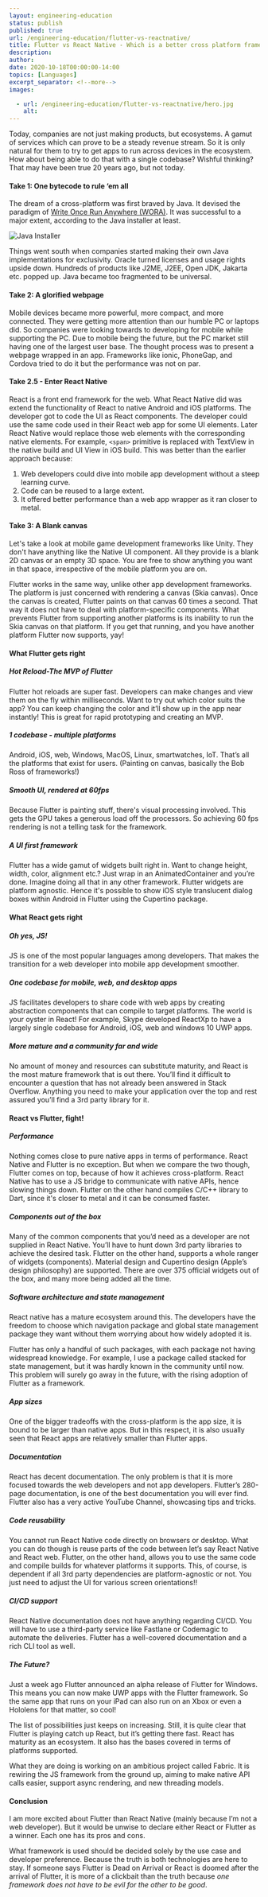 ```yaml
---
layout: engineering-education
status: publish
published: true
url: /engineering-education/flutter-vs-reactnative/
title: Flutter vs React Native - Which is a better cross platform framework
description:
author:
date: 2020-10-18T00:00:00-14:00
topics: [Languages]
excerpt_separator: <!--more-->
images:

  - url: /engineering-education/flutter-vs-reactnative/hero.jpg
    alt: 
---
```

Today, companies are not just making products, but ecosystems. A gamut of services which can prove to be a steady revenue stream. So it is only natural for them to try to get apps to run across devices in the ecosystem. How about being able to do that with a single codebase? Wishful thinking? That may have been true 20 years ago, but not today.
<!--more-->
#### Take 1: One bytecode to rule ‘em all
The dream of a cross-platform was first braved by Java. It devised the paradigm of [Write Once Run Anywhere (WORA)](https://en.wikipedia.org/wiki/Write_once,_run_anywhere). It was successful to a major extent, according to the Java installer at least.

![Java Installer](/engineering-education/flutter-vs-reactnative/installer.jpeg)

Things went south when companies started making their own Java implementations for exclusivity. Oracle turned licenses and usage rights upside down. Hundreds of products like J2ME, J2EE, Open JDK, Jakarta etc. popped up. Java became too fragmented to be universal.

#### Take 2: A glorified webpage
Mobile devices became more powerful, more compact, and more connected. They were getting more attention than our humble PC or laptops did. So companies were looking towards to developing for mobile while supporting the PC. Due to mobile being the future, but the PC market still having one of the largest user base. The thought process was to present a webpage wrapped in an app. Frameworks like ionic, PhoneGap, and Cordova tried to do it but the performance was not on par.

#### Take 2.5 - Enter React Native
React is a front end framework for the web. What React Native did was extend the functionality of React to native Android and iOS platforms. The developer got to code the UI as React components. The developer could use the same code used in their React web app for some UI elements. Later React Native would replace those web elements with the corresponding native elements. For example, ` <span> ` primitive is replaced with TextView in the native build and UI View in iOS build. This was better than the earlier approach because:
1. Web developers could dive into mobile app development without a steep learning curve.
2. Code can be reused to a large extent.
3. It offered better performance than a web app wrapper as it ran closer to metal.

#### Take 3: A Blank canvas
Let's take a look at mobile game development frameworks like Unity. They don't have anything like the Native UI component. All they provide is a blank 2D canvas or an empty 3D space. You are free to show anything you want in that space, irrespective of the mobile platform you are on.

Flutter works in the same way, unlike other app development frameworks. The platform is just concerned with rendering a canvas (Skia canvas). Once the canvas is created, Flutter paints on that canvas 60 times a second. That way it does not have to deal with platform-specific components. What prevents Flutter from supporting another platforms is its inability to run the Skia canvas on that platform. If you get that running, and you have another platform Flutter now supports, yay!

#### What Flutter gets right
##### Hot Reload-The MVP of Flutter
Flutter hot reloads are super fast. Developers can make changes and view them on the fly within milliseconds. Want to try out which color suits the app? You can keep changing the color and it’ll show up in the app near instantly! This is great for rapid prototyping and creating an MVP.

##### 1 codebase - multiple platforms
Android, iOS, web, Windows, MacOS, Linux, smartwatches, IoT. That’s all the platforms that exist for users. (Painting on canvas, basically the Bob Ross of frameworks!)

##### Smooth UI, rendered at 60fps
Because Flutter is painting stuff, there's visual processing involved. This gets the GPU takes a generous load off the processors. So achieving 60 fps rendering is not a telling task for the framework.

##### A UI first framework
Flutter has a wide gamut of widgets built right in.  Want to change height, width, color, alignment etc.? Just wrap in an AnimatedContainer and you’re done. Imagine doing all that in any other framework. Flutter widgets are platform agnostic. Hence it's possible to show iOS style translucent dialog boxes within Android in Flutter using the Cupertino package.

#### What React gets right
##### Oh yes, JS!
JS is one of the most popular languages among developers. That makes the transition for a web developer into mobile app development smoother.

##### One codebase for mobile, web, and desktop apps
JS facilitates developers to share code with web apps by creating abstraction components that can compile to target platforms. The world is your oyster in React! For example, Skype developed ReactXp to have a largely single codebase for Android, iOS, web and windows 10 UWP apps.

##### More mature and a community far and wide
No amount of money and resources can substitute maturity, and React is the most mature framework that is out there. You’ll find it difficult to encounter a question that has not already been answered in Stack Overflow. Anything you need to make your application over the top and rest assured you’ll find a 3rd party library for it.

#### React vs Flutter, fight!
##### Performance
Nothing comes close to pure native apps in terms of performance. React Native and Flutter is no exception. But when we compare the two though, Flutter comes on top, because of how it achieves cross-platform. React Native has to use a JS bridge to communicate with native APIs, hence slowing things down. Flutter on the other hand compiles C/C++ library to Dart, since it's closer to metal and it can be consumed faster.

##### Components out of the box
Many of the common components that you’d need as a developer are not supplied in React Native. You’ll have to hunt down 3rd party libraries to achieve the desired task. Flutter on the other hand, supports a whole ranger of widgets (components). Material design and Cupertino design (Apple’s design philosophy) are supported. There are over 375 official widgets out of the box, and many more being added all the time.

##### Software architecture and state management
React native has a mature ecosystem around this. The developers have the freedom to choose which navigation package and global state management package they want without them worrying about how widely adopted it is.

Flutter has only a handful of such packages, with each package not having widespread knowledge. For example, I use a package called stacked for state management, but it was hardly known in the community until now. This problem will surely go away in the future, with the rising adoption of Flutter as a framework.

##### App sizes
One of the bigger tradeoffs with the cross-platform is the app size, it is bound to be larger than native apps. But in this respect, it is also usually seen that React apps are relatively smaller than Flutter apps.

##### Documentation
React has decent documentation. The only problem is that it is more focused towards the web developers and not app developers. Flutter’s 280-page documentation, is one of the best documentation you will ever find. Flutter also has a very active YouTube Channel, showcasing tips and tricks.

##### Code reusability
You cannot run React Native code directly on browsers or desktop. What you can do though is reuse parts of the code between let’s say React Native and React web. Flutter, on the other hand, allows you to use the same code and compile builds for whatever platforms it supports. This, of course, is dependent if all 3rd party dependencies are platform-agnostic or not. You just need to adjust the UI for various screen orientations!!

##### CI/CD support
React Native documentation does not have anything regarding CI/CD. You will have to use a third-party service like Fastlane or Codemagic to automate the deliveries. Flutter has a well-covered documentation and a rich CLI tool as well.

##### The Future?
Just a week ago Flutter announced an alpha release of Flutter for Windows. This means you can now make UWP apps with the Flutter framework. So the same app that runs on your iPad can also run on an Xbox or even a Hololens for that matter, so cool!

The list of possibilities just keeps on increasing. Still, it is quite clear that Flutter is playing catch up React, but it’s getting there fast.
React has maturity as an ecosystem. It also has the bases covered in terms of platforms supported.

What they are doing is working on an ambitious project called Fabric. It is rewiring the JS framework from the ground up, aiming to make native API calls easier, support async rendering, and new threading models.

#### Conclusion
I am more excited about Flutter than React Native (mainly because I’m not a web developer). But it would be unwise to declare either React or Flutter as a winner. Each one has its pros and cons.

What framework is used should be decided solely by the use case and developer preference. Because the truth is both technologies are here to stay. If someone says Flutter is Dead on Arrival or React is doomed after the arrival of Flutter, it is more of a clickbait than the truth because *one framework does not have to be evil for the other to be good*.
